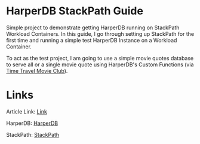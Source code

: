 # HarperDB StackPath Guide

Simple project to demonstrate getting HarperDB running on StackPath Workload Containers. In this guide, I go through setting up StackPath for the first time and running a simple test HarperDB Instance on a Workload Container.

To act as the test project, I am going to use a simple movie quotes database to serve all or a single movie quote using HarperDB's Custom Functions (via [Time Travel Movie Club](https://github.com/wcmbishop/time-travel-movie-club)).

# Links

Article Link: [Link](https://harperdb.io/blog/deploy-harperdb-stackpath-to-reduce-latency-at-the-edge/)

HarperDB: [HarperDB](https://harperdb.io/)

StackPath: [StackPath](https://www.stackpath.com/)
